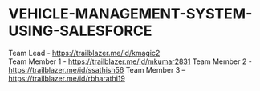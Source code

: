 # VEHICLE-MANAGEMENT-SYSTEM-USING-SALESFORCE

Team Lead     - https://trailblazer.me/id/kmagic2  
Team Member 1 - https://trailblazer.me/id/mkumar2831
Team Member 2 - https://trailblazer.me/id/ssathish56
Team Member 3 – https://trailblazer.me/id/rbharathi19
